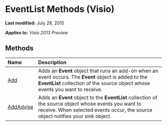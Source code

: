 
# EventList Methods (Visio)

 **Last modified:** July 28, 2015

 _**Applies to:** Visio 2013 Preview_

## Methods



|**Name**|**Description**|
|:-----|:-----|
| [Add](4deacea0-f4dc-bec6-31d0-bb9a060812f5.md)|Adds an  **Event** object that runs an add-on when an event occurs. The **Event** object is added to the **EventList** collection of the source object whose events you want to receive.|
| [AddAdvise](b58e086f-59d2-9e63-5df3-3001b58bb2c1.md)|Adds an  **Event** object to the **EventList** collection of the source object whose events you want to receive. When selected events occur, the source object notifies your sink object.|
